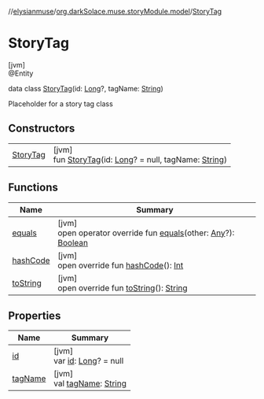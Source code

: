 //[elysianmuse](../../../index.md)/[org.darkSolace.muse.storyModule.model](../index.md)/[StoryTag](index.md)

# StoryTag

[jvm]\
@Entity

data class [StoryTag](index.md)(id: [Long](https://kotlinlang.org/api/latest/jvm/stdlib/kotlin/-long/index.html)?, tagName: [String](https://kotlinlang.org/api/latest/jvm/stdlib/kotlin/-string/index.html))

Placeholder for a story tag class

## Constructors

| | |
|---|---|
| [StoryTag](-story-tag.md) | [jvm]<br>fun [StoryTag](-story-tag.md)(id: [Long](https://kotlinlang.org/api/latest/jvm/stdlib/kotlin/-long/index.html)? = null, tagName: [String](https://kotlinlang.org/api/latest/jvm/stdlib/kotlin/-string/index.html)) |

## Functions

| Name | Summary |
|---|---|
| [equals](equals.md) | [jvm]<br>open operator override fun [equals](equals.md)(other: [Any](https://kotlinlang.org/api/latest/jvm/stdlib/kotlin/-any/index.html)?): [Boolean](https://kotlinlang.org/api/latest/jvm/stdlib/kotlin/-boolean/index.html) |
| [hashCode](hash-code.md) | [jvm]<br>open override fun [hashCode](hash-code.md)(): [Int](https://kotlinlang.org/api/latest/jvm/stdlib/kotlin/-int/index.html) |
| [toString](to-string.md) | [jvm]<br>open override fun [toString](to-string.md)(): [String](https://kotlinlang.org/api/latest/jvm/stdlib/kotlin/-string/index.html) |

## Properties

| Name | Summary |
|---|---|
| [id](id.md) | [jvm]<br>var [id](id.md): [Long](https://kotlinlang.org/api/latest/jvm/stdlib/kotlin/-long/index.html)? = null |
| [tagName](tag-name.md) | [jvm]<br>val [tagName](tag-name.md): [String](https://kotlinlang.org/api/latest/jvm/stdlib/kotlin/-string/index.html) |
